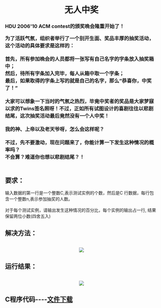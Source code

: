 <html>
<body>
<h1><center>无人中奖</center></h1>
	<h3>HDU 2006'10 ACM contest的颁奖晚会隆重开始了！<br>
	
为了活跃气氛，组织者举行了一个别开生面、奖品丰厚的抽奖活动，这个活动的具体要求是这样的：<br>
<br>
首先，所有参加晚会的人员都将一张写有自己名字的字条放入抽奖箱中；<br>
然后，待所有字条加入完毕，每人从箱中取一个字条；<br>
最后，如果取得的字条上写的就是自己的名字，那么“恭喜你，中奖了！”<br>
<br>
大家可以想象一下当时的气氛之热烈，毕竟中奖者的奖品是大家梦寐以求的Twins签名照呀！不过，正如所有试图设计的喜剧往往以悲剧结尾，这次抽奖活动最后竟然没有一个人中奖！<br>
<br>
我的神、上帝以及老天爷呀，怎么会这样呢？<br>
<br>
不过，先不要激动，现在问题来了，你能计算一下发生这种情况的概率吗？<br>
不会算？难道你也想以悲剧结尾？！<br>
<br></h3>
<h2>要求：<br></h2>

输入数据的第一行是一个整数C,表示测试实例的个数，然后是C 行数据，每行包含一个整数n,表示参加抽奖的人数。<br>
<br>
对于每个测试实例，请输出发生这种情况的百分比，每个实例的输出占一行, 结果保留两位小数(四舍五入)<br>

<h2>解决方法：</h2><br>
	<center><img src="http://www.llss.fun/wp/wp-content/uploads/2017/10/logo1710.jpg"/><br></center>
<h2>运行结果：</h2><br>
	<center><img src="2017-12-18_162349.png"/><br></center>
<h2>C程序代码----<a href="https://github.com/shadowswords/Room/blob/master/%E4%BB%A3%E7%A0%81.txt"download="">文件下载</a></h2><br>

	
</body>
</html>
